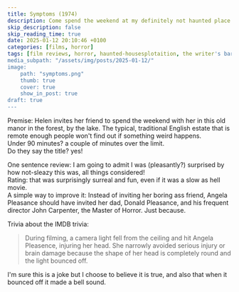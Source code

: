 ```yaml
---
title: Symptoms (1974)
description: Come spend the weekend at my definitely not haunted place!
skip_description: false
skip_reading_time: true
date: 2025-01-12 20:10:46 +0100
categories: [films, horror]
tags: [film reviews, horror, haunted-housesplotaition, the writer's barely-disguised fetish, they say the title]
media_subpath: "/assets/img/posts/2025-01-12/"
image:
    path: "symptoms.png"
    thumb: true
    cover: true
    show_in_post: true
draft: true
---
```

<span class="reviewsection">Premise:</span> Helen invites her friend to spend the weekend with her in this old manor in the forest, by the lake. The typical, traditional English estate that is remote enough people won't find out if something weird happens.<br/>
<span class="reviewsection">Under 90 minutes?</span> a couple of minutes over the limit.<br/>
<span class="reviewsection">Do they say the title?</span> yes!

<span class="reviewsection">One sentence review:</span> I am going to admit I was (pleasantly?) surprised by how not-sleazy this was, all things considered!<br/>
<span class="reviewsection">Rating:</span> that was surprisingly surreal and fun, even if it was a slow as hell movie.<br/>
<span class="reviewsection">A simple way to improve it:</span> Instead of inviting her boring ass friend, Angela Pleasance should have invited her dad, Donald Pleasance, and his frequent director John Carpenter, the Master of Horror. Just because.

<span class="reviewsection">Trivia about the IMDB trivia:</span>
> During filming, a camera light fell from the ceiling and hit Angela Pleasence, injuring her head. She narrowly avoided serious injury or brain damage because the shape of her head is completely round and the light bounced off.

I'm sure this is a joke but I choose to believe it is true, and also that when it bounced off it made a bell sound.

